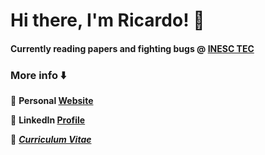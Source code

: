 <h1 align="left">Hi there, I'm Ricardo! 👋</h1>

<h4 align="left">Currently reading papers and fighting bugs @ <a href="https://www.inesctec.pt/">INESC TEC</a></h4> 


<h3>More info ⬇️</h4> 

🐢 **Personal [Website](https://www.itsjrsa.com)**

👔 **LinkedIn [Profile](https://www.linkedin.com/in/itsjrsa)**

📑 **[*Curriculum Vitae*](https://raw.githubusercontent.com/itsjrsa/cv/master/cv.pdf)**


<!--
**itsjrsa/itsjrsa** is a ✨ _special_ ✨ repository because its `README.md` (this file) appears on your GitHub profile.

Here are some ideas to get you started:

- 🔭 I’m currently working on ...
- 🌱 I’m currently learning ...
- 👯 I’m looking to collaborate on ...
- 🤔 I’m looking for help with ...
- 💬 Ask me about ...
- 📫 How to reach me: ...
- 😄 Pronouns: ...
- ⚡ Fun fact: ...
-->
